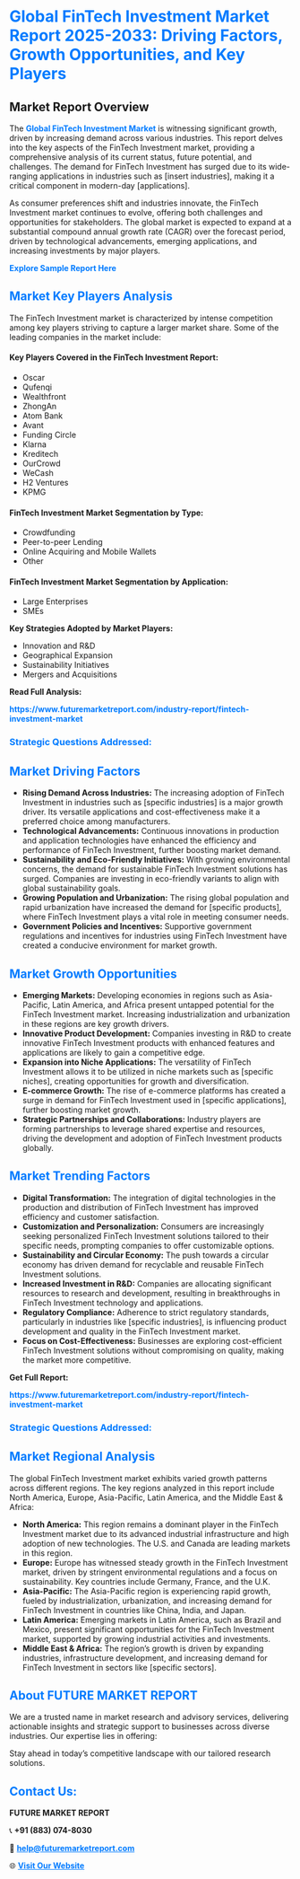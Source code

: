 <h1 style="color: #007BFF;">Global FinTech Investment Market Report 2025-2033: Driving Factors, Growth Opportunities, and Key Players</h1>

<section id="overview">
<h2>Market Report Overview</h2>
<p>The <a href="https://www.futuremarketreport.com/industry-report/fintech-investment-market" style="color: #007BFF; text-decoration: none;"><strong>Global FinTech Investment Market</strong></a> is witnessing significant growth, driven by increasing demand across various industries. This report delves into the key aspects of the FinTech Investment market, providing a comprehensive analysis of its current status, future potential, and challenges. The demand for FinTech Investment has surged due to its wide-ranging applications in industries such as [insert industries], making it a critical component in modern-day [applications].</p>
<p>As consumer preferences shift and industries innovate, the FinTech Investment market continues to evolve, offering both challenges and opportunities for stakeholders. The global market is expected to expand at a substantial compound annual growth rate (CAGR) over the forecast period, driven by technological advancements, emerging applications, and increasing investments by major players.</p>
</section>

<section id="overview">
<p><a href="https://www.futuremarketreport.com/request-sample/reportId=51447" style="color: #007BFF; text-decoration: none;"><strong>Explore Sample Report Here</strong></a></p>
</section>

<section id="key-players">
<h2 style="color: #007BFF;">Market Key Players Analysis</h2>
<p>The FinTech Investment market is characterized by intense competition among key players striving to capture a larger market share. Some of the leading companies in the market include:</p>
<h4>Key Players Covered in the FinTech Investment Report:</h4>
<ul><li>Oscar</li><li>Qufenqi</li><li>Wealthfront</li><li>ZhongAn</li><li>Atom Bank</li><li>Avant</li><li>Funding Circle</li><li>Klarna</li><li>Kreditech</li><li>OurCrowd</li><li>WeCash</li><li>H2 Ventures</li><li>KPMG</li></ul>
<h4>FinTech Investment Market Segmentation by Type:</h4>
<ul><li>Crowdfunding</li><li>Peer-to-peer Lending</li><li>Online Acquiring and Mobile Wallets</li><li>Other</li></ul>

<h4>FinTech Investment Market Segmentation by Application:</h4>
<ul><li>Large Enterprises</li><li>SMEs</li></ul>
<p><strong>Key Strategies Adopted by Market Players:</strong></p>
<ul>
<li>Innovation and R&D</li>
<li>Geographical Expansion</li>
<li>Sustainability Initiatives</li>
<li>Mergers and Acquisitions</li>
</ul>
</section>

<section>
<p><strong>Read Full Analysis: </strong></p><a href="https://www.futuremarketreport.com/industry-report/fintech-investment-market" style="color: #007BFF; text-decoration: none;"><strong>https://www.futuremarketreport.com/industry-report/fintech-investment-market</strong></a>
<h3 style="color: #007BFF;">Strategic Questions Addressed:</h3>
</section>

<section id="driving-factors">
<h2 style="color: #007BFF;">Market Driving Factors</h2>
<ul>
<li><strong>Rising Demand Across Industries:</strong> The increasing adoption of FinTech Investment in industries such as [specific industries] is a major growth driver. Its versatile applications and cost-effectiveness make it a preferred choice among manufacturers.</li>
<li><strong>Technological Advancements:</strong> Continuous innovations in production and application technologies have enhanced the efficiency and performance of FinTech Investment, further boosting market demand.</li>
<li><strong>Sustainability and Eco-Friendly Initiatives:</strong> With growing environmental concerns, the demand for sustainable FinTech Investment solutions has surged. Companies are investing in eco-friendly variants to align with global sustainability goals.</li>
<li><strong>Growing Population and Urbanization:</strong> The rising global population and rapid urbanization have increased the demand for [specific products], where FinTech Investment plays a vital role in meeting consumer needs.</li>
<li><strong>Government Policies and Incentives:</strong> Supportive government regulations and incentives for industries using FinTech Investment have created a conducive environment for market growth.</li>
</ul>
</section>

<section id="growth-opportunities">
<h2 style="color: #007BFF;">Market Growth Opportunities</h2>
<ul>
<li><strong>Emerging Markets:</strong> Developing economies in regions such as Asia-Pacific, Latin America, and Africa present untapped potential for the FinTech Investment market. Increasing industrialization and urbanization in these regions are key growth drivers.</li>
<li><strong>Innovative Product Development:</strong> Companies investing in R&D to create innovative FinTech Investment products with enhanced features and applications are likely to gain a competitive edge.</li>
<li><strong>Expansion into Niche Applications:</strong> The versatility of FinTech Investment allows it to be utilized in niche markets such as [specific niches], creating opportunities for growth and diversification.</li>
<li><strong>E-commerce Growth:</strong> The rise of e-commerce platforms has created a surge in demand for FinTech Investment used in [specific applications], further boosting market growth.</li>
<li><strong>Strategic Partnerships and Collaborations:</strong> Industry players are forming partnerships to leverage shared expertise and resources, driving the development and adoption of FinTech Investment products globally.</li>
</ul>
</section>

<section id="trending-factors">
<h2 style="color: #007BFF;">Market Trending Factors</h2>
<ul>
<li><strong>Digital Transformation:</strong> The integration of digital technologies in the production and distribution of FinTech Investment has improved efficiency and customer satisfaction.</li>
<li><strong>Customization and Personalization:</strong> Consumers are increasingly seeking personalized FinTech Investment solutions tailored to their specific needs, prompting companies to offer customizable options.</li>
<li><strong>Sustainability and Circular Economy:</strong> The push towards a circular economy has driven demand for recyclable and reusable FinTech Investment solutions.</li>
<li><strong>Increased Investment in R&D:</strong> Companies are allocating significant resources to research and development, resulting in breakthroughs in FinTech Investment technology and applications.</li>
<li><strong>Regulatory Compliance:</strong> Adherence to strict regulatory standards, particularly in industries like [specific industries], is influencing product development and quality in the FinTech Investment market.</li>
<li><strong>Focus on Cost-Effectiveness:</strong> Businesses are exploring cost-efficient FinTech Investment solutions without compromising on quality, making the market more competitive.</li>
</ul>
</section>

<section>
<p><strong>Get Full Report: </strong></p><a href="https://www.futuremarketreport.com/industry-report/fintech-investment-market" style="color: #007BFF; text-decoration: none;"><strong>https://www.futuremarketreport.com/industry-report/fintech-investment-market</strong></a>
<h3 style="color: #007BFF;">Strategic Questions Addressed:</h3>
</section>


<section id="regional-analysis">
<h2 style="color: #007BFF;">Market Regional Analysis</h2>
<p>The global FinTech Investment market exhibits varied growth patterns across different regions. The key regions analyzed in this report include North America, Europe, Asia-Pacific, Latin America, and the Middle East & Africa:</p>
<ul>
<li><strong>North America:</strong> This region remains a dominant player in the FinTech Investment market due to its advanced industrial infrastructure and high adoption of new technologies. The U.S. and Canada are leading markets in this region.</li>
<li><strong>Europe:</strong> Europe has witnessed steady growth in the FinTech Investment market, driven by stringent environmental regulations and a focus on sustainability. Key countries include Germany, France, and the U.K.</li>
<li><strong>Asia-Pacific:</strong> The Asia-Pacific region is experiencing rapid growth, fueled by industrialization, urbanization, and increasing demand for FinTech Investment in countries like China, India, and Japan.</li>
<li><strong>Latin America:</strong> Emerging markets in Latin America, such as Brazil and Mexico, present significant opportunities for the FinTech Investment market, supported by growing industrial activities and investments.</li>
<li><strong>Middle East & Africa:</strong> The region’s growth is driven by expanding industries, infrastructure development, and increasing demand for FinTech Investment in sectors like [specific sectors].</li>
</ul>
</section>

<footer>
<h2 style="color: #007BFF;">About FUTURE MARKET REPORT</h2>
<p>We are a trusted name in market research and advisory services, delivering actionable insights and strategic support to businesses across diverse industries. Our expertise lies in offering:</p>

<p>Stay ahead in today’s competitive landscape with our tailored research solutions.</p>

<h2 style="color: #007BFF;">Contact Us:</h2>
<p><strong>FUTURE MARKET REPORT</strong></p>
<p>📞 <strong>+91 (883) 074-8030</strong></p>
<p>📧 <strong><a href="mailto:help@futuremarketreport.com" style="color: #007BFF;">help@futuremarketreport.com</a></strong></p>
<p>🌐 <strong><a href="https://www.futuremarketreport.com/" style="color: #007BFF;">Visit Our Website</a></strong></p>
</footer>